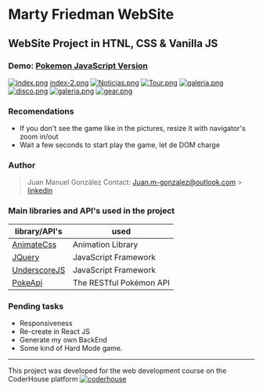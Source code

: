 #  Marty Friedman WebSite

## WebSite Project in HTNL, CSS & Vanilla JS



### Demo: [Pokemon JavaScript Version](https://juanmg22.github.io/Marty-Friedman-Website/)

[![index.png](https://i.postimg.cc/dV9c8C1v/index.png)](https://postimg.cc/HrjNmVXP)
[index-2.png](https://postimg.cc/75cWZwNP)
[![Noticias.png](https://i.postimg.cc/765v8QNY/Noticias.png)](https://postimg.cc/MMJ3154h)
[![Tour.png](https://i.postimg.cc/G227T8BM/Tour.png)](https://postimg.cc/3ysCPwFp)
[![galeria.png](https://i.postimg.cc/43LC0TVS/galeria.png)](https://postimg.cc/FfLnf8Py)
[![disco.png](https://i.postimg.cc/FRW6Tg55/disco.png)](https://postimg.cc/47cwdcxB)
[![galeria.png](https://i.postimg.cc/43LC0TVS/galeria.png)](https://postimg.cc/FfLnf8Py)
[![gear.png](https://i.postimg.cc/XvnD3Dn6/gear.png)](https://postimg.cc/sM0J4mBT)

### Recomendations
- If you don't see the game like in the pictures, resize it with navigator's zoom in/out
- Wait a few seconds to start play the game, let de DOM charge
### Author

> Juan Manuel González
> Contact: Juan.m-gonzalez@outlook.com > [linkedin](https://www.linkedin.com/in/juan-manuel-gonzalez-041576218/)


### Main libraries and API's used in the project

| library/API's                                                    | used                      |
| ---------------------------------------------------------------- | ------------------------- |
| [AnimateCss](https://animate.style/)                             | Animation Library       |
| [JQuery](https://jquery.com/)                                    | JavaScript Framework      |
| [UnderscoreJS](https://underscorejs.org/)                                    | JavaScript Framework      |
| [PokeApi](https://pokeapi.co/)                                   | The RESTful Pokémon API   |



### Pending tasks

- Responsiveness
- Re-create in React JS
- Generate my own BackEnd
- Some kind of Hard Mode game.
---

This project was developed for the web development course on the CoderHouse platform [![coderhouse](https://emprelatam.com/wp-content/uploads/2019/10/logos-coderhouse-01.png)](https://www.coderhouse.com/)
